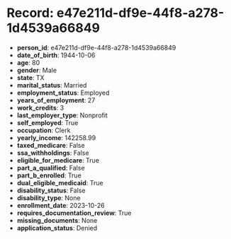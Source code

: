 # Record: e47e211d-df9e-44f8-a278-1d4539a66849

- **person_id**: e47e211d-df9e-44f8-a278-1d4539a66849
- **date_of_birth**: 1944-10-06
- **age**: 80
- **gender**: Male
- **state**: TX
- **marital_status**: Married
- **employment_status**: Employed
- **years_of_employment**: 27
- **work_credits**: 3
- **last_employer_type**: Nonprofit
- **self_employed**: True
- **occupation**: Clerk
- **yearly_income**: 142258.99
- **taxed_medicare**: False
- **ssa_withholdings**: False
- **eligible_for_medicare**: True
- **part_a_qualified**: False
- **part_b_enrolled**: True
- **dual_eligible_medicaid**: True
- **disability_status**: False
- **disability_type**: None
- **enrollment_date**: 2023-10-26
- **requires_documentation_review**: True
- **missing_documents**: None
- **application_status**: Denied